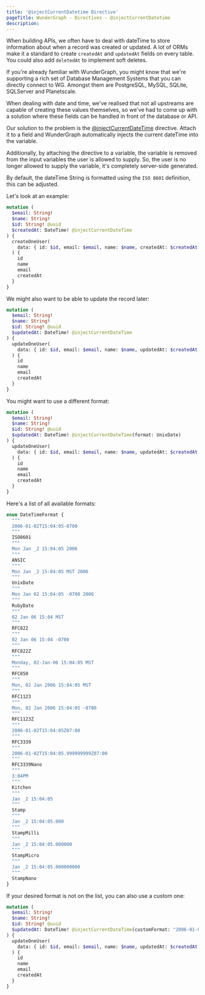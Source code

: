 ```yaml
---
title: '@injectCurrentDatetime Directive'
pageTitle: WunderGraph - Directives - @injectCurrentDatetime
description:
---
```


When building APIs,
we often have to deal with dateTime to store information about when a record was created or updated.
A lot of ORMs make it a standard to create `createdAt` and `updatedAt` fields on every table.
You could also add `deletedAt` to implement soft deletes.

If you're already familiar with WunderGraph,
you might know that we're supporting a rich set of Database Management Systems that you can directly connect to WG.
Amongst them are PostgreSQL, MySQL, SQLite, SQLServer and Planetscale.

When dealing with date and time,
we've realised that not all upstreams are capable of creating these values themselves,
so we've had to come up with a solution where these fields can be handled in front of the database or API.

Our solution to the problem is the [@injectCurrentDateTime](/docs/directives-reference/inject-current-datetime-directive) directive.
Attach it to a field and WunderGraph automatically injects the current dateTime into the variable.

Additionally, by attaching the directive to a variable,
the variable is removed from the input variables the user is allowed to supply.
So, the user is no longer allowed to supply the variable,
it's completely server-side generated.

By default, the dateTime String is formatted using the `ISO 8601` definition,
this can be adjusted.

Let's look at an example:

```graphql
mutation (
  $email: String!
  $name: String!
  $id: String! @uuid
  $createdAt: DateTime! @injectCurrentDateTime
) {
  createOneUser(
    data: { id: $id, email: $email, name: $name, createdAt: $createdAt }
  ) {
    id
    name
    email
    createdAt
  }
}
```

We might also want to be able to update the record later:

```graphql
mutation (
  $email: String!
  $name: String!
  $id: String! @uuid
  $updatedAt: DateTime! @injectCurrentDateTime
) {
  updateOneUser(
    data: { id: $id, email: $email, name: $name, updatedAt: $createdAt }
  ) {
    id
    name
    email
    createdAt
  }
}
```

You might want to use a different format:

```graphql
mutation (
  $email: String!
  $name: String!
  $id: String! @uuid
  $updatedAt: DateTime! @injectCurrentDateTime(format: UnixDate)
) {
  updateOneUser(
    data: { id: $id, email: $email, name: $name, updatedAt: $createdAt }
  ) {
    id
    name
    email
    createdAt
  }
}
```

Here's a list of all available formats:

```graphql
enum DateTimeFormat {
  """
  2006-01-02T15:04:05-0700
  """
  ISO8601
  """
  Mon Jan _2 15:04:05 2006
  """
  ANSIC
  """
  Mon Jan _2 15:04:05 MST 2006
  """
  UnixDate
  """
  Mon Jan 02 15:04:05 -0700 2006
  """
  RubyDate
  """
  02 Jan 06 15:04 MST
  """
  RFC822
  """
  02 Jan 06 15:04 -0700
  """
  RFC822Z
  """
  Monday, 02-Jan-06 15:04:05 MST
  """
  RFC850
  """
  Mon, 02 Jan 2006 15:04:05 MST
  """
  RFC1123
  """
  Mon, 02 Jan 2006 15:04:05 -0700
  """
  RFC1123Z
  """
  2006-01-02T15:04:05Z07:00
  """
  RFC3339
  """
  2006-01-02T15:04:05.999999999Z07:00
  """
  RFC3339Nano
  """
  3:04PM
  """
  Kitchen
  """
  Jan _2 15:04:05
  """
  Stamp
  """
  Jan _2 15:04:05.000
  """
  StampMilli
  """
  Jan _2 15:04:05.000000
  """
  StampMicro
  """
  Jan _2 15:04:05.000000000
  """
  StampNano
}
```

If your desired format is not on the list,
you can also use a custom one:

```graphql
mutation (
  $email: String!
  $name: String!
  $id: String! @uuid
  $updatedAt: DateTime! @injectCurrentDateTime(customFormat: "2006-01-02")
) {
  updateOneUser(
    data: { id: $id, email: $email, name: $name, updatedAt: $createdAt }
  ) {
    id
    name
    email
    createdAt
  }
}
```
